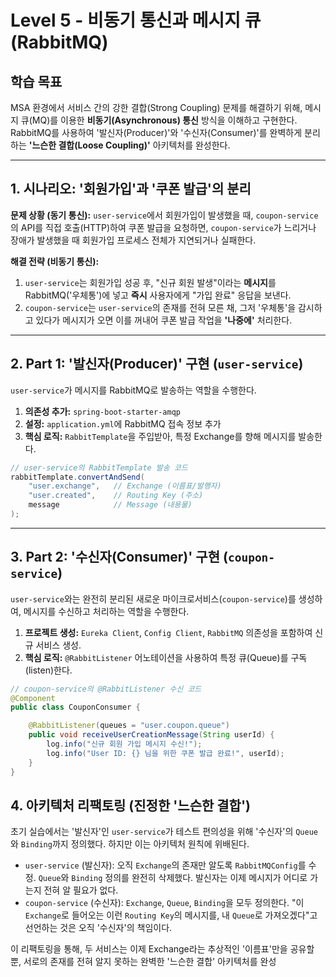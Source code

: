 # Level 5 - 비동기 통신과 메시지 큐 (RabbitMQ)

## 학습 목표
MSA 환경에서 서비스 간의 강한 결합(Strong Coupling) 문제를 해결하기 위해, 메시지 큐(MQ)를 이용한 **비동기(Asynchronous) 통신** 방식을 이해하고 구현한다. RabbitMQ를 사용하여 '발신자(Producer)'와 '수신자(Consumer)'를 완벽하게 분리하는 **'느슨한 결합(Loose Coupling)'** 아키텍처를 완성한다.

---

## 1. 시나리오: '회원가입'과 '쿠폰 발급'의 분리

**문제 상황 (동기 통신):**
`user-service`에서 회원가입이 발생했을 때, `coupon-service`의 API를 직접 호출(HTTP)하여 쿠폰 발급을 요청하면, `coupon-service`가 느리거나 장애가 발생했을 때 회원가입 프로세스 전체가 지연되거나 실패한다.

**해결 전략 (비동기 통신):**
1.  `user-service`는 회원가입 성공 후, "신규 회원 발생"이라는 **메시지**를 RabbitMQ('우체통')에 넣고 **즉시** 사용자에게 "가입 완료" 응답을 보낸다.
2.  `coupon-service`는 `user-service`의 존재를 전혀 모른 채, 그저 '우체통'을 감시하고 있다가 메시지가 오면 이를 꺼내어 쿠폰 발급 작업을 **'나중에'** 처리한다.



---

## 2. Part 1: '발신자(Producer)' 구현 (`user-service`)

`user-service`가 메시지를 RabbitMQ로 발송하는 역할을 수행한다.

1.  **의존성 추가:** `spring-boot-starter-amqp`
2.  **설정:** `application.yml`에 RabbitMQ 접속 정보 추가
3.  **핵심 로직:** `RabbitTemplate`을 주입받아, 특정 Exchange를 향해 메시지를 발송한다.

```java
// user-service의 RabbitTemplate 발송 코드
rabbitTemplate.convertAndSend(
    "user.exchange",   // Exchange (이름표/발행자)
    "user.created",    // Routing Key (주소)
    message            // Message (내용물)
);
```

---

## 3. Part 2: '수신자(Consumer)' 구현 (`coupon-service`)

`user-service`와는 완전히 분리된 새로운 마이크로서비스(`coupon-service`)를 생성하여, 메시지를 수신하고 처리하는 역할을 수행한다.

1.  **프로젝트 생성:** `Eureka Client`, `Config Client`, `RabbitMQ` 의존성을 포함하여 신규 서비스 생성.
2.  **핵심 로직:** `@RabbitListener` 어노테이션을 사용하여 특정 큐(Queue)를 구독(listen)한다.

```java
// coupon-service의 @RabbitListener 수신 코드
@Component
public class CouponConsumer {

    @RabbitListener(queues = "user.coupon.queue")
    public void receiveUserCreationMessage(String userId) {
        log.info("신규 회원 가입 메시지 수신!");
        log.info("User ID: {} 님을 위한 쿠폰 발급 완료!", userId);
    }
}
```

## 4. 아키텍처 리팩토링 (진정한 '느슨한 결합')

초기 실습에서는 '발신자'인 `user-service`가 테스트 편의성을 위해 '수신자'의 `Queue`와 `Binding`까지 정의했다. 하지만 이는 아키텍처 원칙에 위배된다.

- `user-service` (발신자): 오직 `Exchange`의 존재만 알도록 `RabbitMQConfig`를 수정. `Queue`와 `Binding` 정의를 완전히 삭제했다. 발신자는 이제 메시지가 어디로 가는지 전혀 알 필요가 없다.
- `coupon-service` (수신자): `Exchange`, `Queue`, `Binding`을 모두 정의한다. "이 `Exchange`로 들어오는 이런 `Routing Key`의 메시지를, 내 `Queue`로 가져오겠다"고 선언하는 것은 오직 '수신자'의 책임이다.

이 리팩토링을 통해, 두 서비스는 이제 Exchange라는 추상적인 '이름표'만을 공유할 뿐, 서로의 존재를 전혀 알지 못하는 완벽한 '느슨한 결합' 아키텍처를 완성